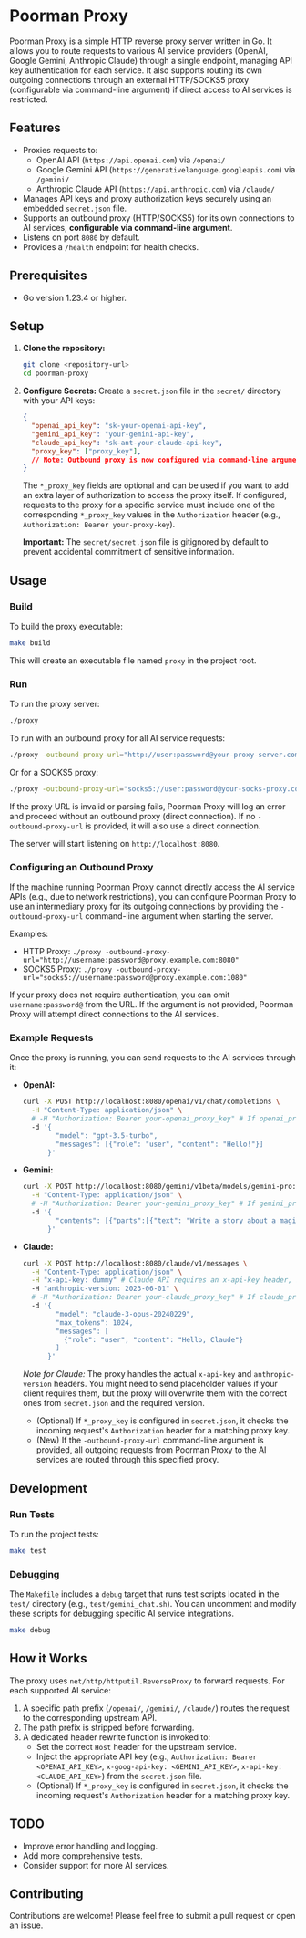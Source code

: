 # Poorman Proxy

Poorman Proxy is a simple HTTP reverse proxy server written in Go. It allows you to route requests to various AI service providers (OpenAI, Google Gemini, Anthropic Claude) through a single endpoint, managing API key authentication for each service. It also supports routing its own outgoing connections through an external HTTP/SOCKS5 proxy (configurable via command-line argument) if direct access to AI services is restricted.

## Features

*   Proxies requests to:
    *   OpenAI API (`https://api.openai.com`) via `/openai/`
    *   Google Gemini API (`https://generativelanguage.googleapis.com`) via `/gemini/`
    *   Anthropic Claude API (`https://api.anthropic.com`) via `/claude/`
*   Manages API keys and proxy authorization keys securely using an embedded `secret.json` file.
*   Supports an outbound proxy (HTTP/SOCKS5) for its own connections to AI services, **configurable via command-line argument**.
*   Listens on port `8080` by default.
*   Provides a `/health` endpoint for health checks.

## Prerequisites

*   Go version 1.23.4 or higher.

## Setup

1.  **Clone the repository:**
    ```bash
    git clone <repository-url>
    cd poorman-proxy
    ```

2.  **Configure Secrets:**
    Create a `secret.json` file in the `secret/` directory with your API keys:
    ```json
    {
      "openai_api_key": "sk-your-openai-api-key",
      "gemini_api_key": "your-gemini-api-key",
      "claude_api_key": "sk-ant-your-claude-api-key",
      "proxy_key": ["proxy_key"],
      // Note: Outbound proxy is now configured via command-line argument, not in this file.
    }
    ```
    The `*_proxy_key` fields are optional and can be used if you want to add an extra layer of authorization to access the proxy itself. If configured, requests to the proxy for a specific service must include one of the corresponding `*_proxy_key` values in the `Authorization` header (e.g., `Authorization: Bearer your-proxy-key`).

    **Important:** The `secret/secret.json` file is gitignored by default to prevent accidental commitment of sensitive information.

## Usage

### Build

To build the proxy executable:

```bash
make build
```

This will create an executable file named `proxy` in the project root.

### Run

To run the proxy server:

```bash
./proxy
```

To run with an outbound proxy for all AI service requests:

```bash
./proxy -outbound-proxy-url="http://user:password@your-proxy-server.com:port"
```
Or for a SOCKS5 proxy:
```bash
./proxy -outbound-proxy-url="socks5://user:password@your-socks-proxy.com:port"
```
If the proxy URL is invalid or parsing fails, Poorman Proxy will log an error and proceed without an outbound proxy (direct connection).
If no `-outbound-proxy-url` is provided, it will also use a direct connection.

The server will start listening on `http://localhost:8080`.

### Configuring an Outbound Proxy

If the machine running Poorman Proxy cannot directly access the AI service APIs (e.g., due to network restrictions), you can configure Poorman Proxy to use an intermediary proxy for its outgoing connections by providing the `-outbound-proxy-url` command-line argument when starting the server.

Examples:
*   HTTP Proxy: `./proxy -outbound-proxy-url="http://username:password@proxy.example.com:8080"`
*   SOCKS5 Proxy: `./proxy -outbound-proxy-url="socks5://username:password@proxy.example.com:1080"`

If your proxy does not require authentication, you can omit `username:password@` from the URL.
If the argument is not provided, Poorman Proxy will attempt direct connections to the AI services.

### Example Requests

Once the proxy is running, you can send requests to the AI services through it:

*   **OpenAI:**
    ```bash
    curl -X POST http://localhost:8080/openai/v1/chat/completions \
      -H "Content-Type: application/json" \
      # -H "Authorization: Bearer your-openai_proxy_key" # If openai_proxy_key is set
      -d '{
            "model": "gpt-3.5-turbo",
            "messages": [{"role": "user", "content": "Hello!"}]
          }'
    ```

*   **Gemini:**
    ```bash
    curl -X POST http://localhost:8080/gemini/v1beta/models/gemini-pro:generateContent \
      -H "Content-Type: application/json" \
      # -H "Authorization: Bearer your-gemini_proxy_key" # If gemini_proxy_key is set
      -d '{
            "contents": [{"parts":[{"text": "Write a story about a magic backpack."}]}]
          }'
    ```

*   **Claude:**
    ```bash
    curl -X POST http://localhost:8080/claude/v1/messages \
      -H "Content-Type: application/json" \
      -H "x-api-key: dummy" # Claude API requires an x-api-key header, it will be replaced by the proxy.
      -H "anthropic-version: 2023-06-01" \
      # -H "Authorization: Bearer your-claude_proxy_key" # If claude_proxy_key is set
      -d '{
            "model": "claude-3-opus-20240229",
            "max_tokens": 1024,
            "messages": [
              {"role": "user", "content": "Hello, Claude"}
            ]
          }'
    ```
    *Note for Claude:* The proxy handles the actual `x-api-key` and `anthropic-version` headers. You might need to send placeholder values if your client requires them, but the proxy will overwrite them with the correct ones from `secret.json` and the required version.

    *   (Optional) If `*_proxy_key` is configured in `secret.json`, it checks the incoming request's `Authorization` header for a matching proxy key.
    *   (New) If the `-outbound-proxy-url` command-line argument is provided, all outgoing requests from Poorman Proxy to the AI services are routed through this specified proxy.

## Development

### Run Tests

To run the project tests:

```bash
make test
```

### Debugging

The `Makefile` includes a `debug` target that runs test scripts located in the `test/` directory (e.g., `test/gemini_chat.sh`). You can uncomment and modify these scripts for debugging specific AI service integrations.

```bash
make debug
```

## How it Works

The proxy uses `net/http/httputil.ReverseProxy` to forward requests. For each supported AI service:
1.  A specific path prefix (`/openai/`, `/gemini/`, `/claude/`) routes the request to the corresponding upstream API.
2.  The path prefix is stripped before forwarding.
3.  A dedicated header rewrite function is invoked to:
    *   Set the correct `Host` header for the upstream service.
    *   Inject the appropriate API key (e.g., `Authorization: Bearer <OPENAI_API_KEY>`, `x-goog-api-key: <GEMINI_API_KEY>`, `x-api-key: <CLAUDE_API_KEY>`) from the `secret.json` file.
    *   (Optional) If `*_proxy_key` is configured in `secret.json`, it checks the incoming request's `Authorization` header for a matching proxy key.

## TODO

*   Improve error handling and logging.
*   Add more comprehensive tests.
*   Consider support for more AI services.

## Contributing

Contributions are welcome! Please feel free to submit a pull request or open an issue. 